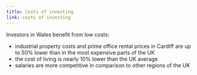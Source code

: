 ```yaml
---
title: Costs of investing
link: costs of investing
---
```

Investors in Wales benefit from low costs:


- industrial property costs and prime office rental prices in Cardiff are up to 50% lower than in the most expensive parts of the UK 
- the cost of living is nearly 10% lower than the UK average
- salaries are more competitive in comparison to other regions of the UK
